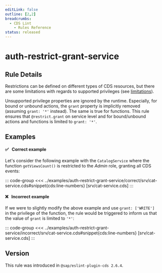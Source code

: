 ```yaml
---
editLink: false
outline: [2,2]
breadcrumbs:
  - CDS Lint
    - Rules Reference
status: released
---
```


<script setup>
  import PlaygroundBadge from '../../../.vitepress/theme/components/PlaygroundBadge.vue'
</script>

# auth-restrict-grant-service

## Rule Details

Restrictions can be defined on different types of CDS resources, but there are some limitations with regards to supported privileges (see [limitations](../../../guides/security/authorization#supported-combinations-with-cds-resources)).

Unsupported privilege properties are ignored by the runtime. Especially, for bound or unbound actions, the `grant` property is implicitly removed (assuming `grant: '*'` instead). The same is true for functions. This rule ensures that `@restrict.grant` on service level and for bound/unbound actions and functions is limited to `grant: '*'`.

## Examples

#### ✅ &nbsp; Correct example

Let's consider the following example with the `CatalogService` where the function `getViewsCount()` is restricted to the *Admin* role, granting all CDS events:

::: code-group
<<< ../examples/auth-restrict-grant-service/correct/srv/cat-service.cds#snippet{cds:line-numbers} [srv/cat-service.cds]
:::
<PlaygroundBadge
  name="auth-restrict-grant-service"
  kind="correct"
  :rules="{'@sap/cds/auth-restrict-grant-service': ['error', 'show']}"
  :files="['srv/cat-service.cds', 'db/schema.cds']"
/>

#### ❌ &nbsp; Incorrect example

If we were to slightly modify the above example and use `grant: ['WRITE']` in the privilege of the function, the rule would be
triggered to inform us that the value of `grant` is limited to `'*'`:

::: code-group
<<< ../examples/auth-restrict-grant-service/incorrect/srv/cat-service.cds#snippet{cds:line-numbers} [srv/cat-service.cds]
:::
<PlaygroundBadge
  name="auth-restrict-grant-service"
  kind="incorrect"
  :rules="{'@sap/cds/auth-restrict-grant-service': ['error', 'show']}"
  :files="['srv/cat-service.cds', 'db/schema.cds']"
/>

## Version
This rule was introduced in `@sap/eslint-plugin-cds 2.6.4`.
